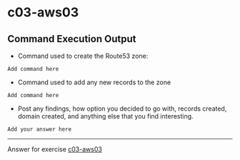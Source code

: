 # c03-aws03

## Command Execution Output
- Command used to create the Route53 zone:
```
Add command here
```

- Command used to add any new records to the zone 
```
Add command here
```

- Post any findings, how option you decided to go with, records created, domain created, and anything else that you find interesting.
```
Add your answer here
```

<!-- Don't change anything below this point-->
***
Answer for exercise [c03-aws03](https://github.com/devopsacademyau/academy/blob/aa1f1af00809616bdc1f8ba1d333b897c331d632/classes/03class/exercises/c03-aws03/README.md)